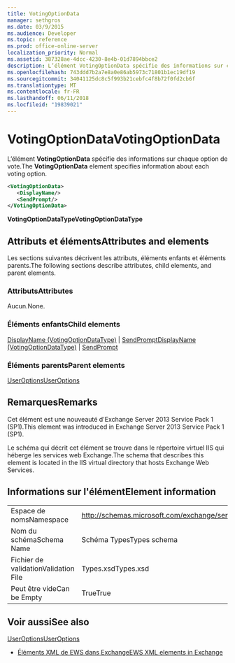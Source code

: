 ```yaml
---
title: VotingOptionData
manager: sethgros
ms.date: 03/9/2015
ms.audience: Developer
ms.topic: reference
ms.prod: office-online-server
localization_priority: Normal
ms.assetid: 387328ae-4dcc-4230-8e4b-01d7894bbce2
description: L’élément VotingOptionData spécifie des informations sur chaque option de vote.
ms.openlocfilehash: 743ddd7b2a7e8a0e86ab5973c71801b1ec19df19
ms.sourcegitcommit: 34041125dc8c5f993b21cebfc4f8b72f0fd2cb6f
ms.translationtype: MT
ms.contentlocale: fr-FR
ms.lasthandoff: 06/11/2018
ms.locfileid: "19839021"
---
```

# <a name="votingoptiondata"></a><span data-ttu-id="99201-103">VotingOptionData</span><span class="sxs-lookup"><span data-stu-id="99201-103">VotingOptionData</span></span>

<span data-ttu-id="99201-104">L’élément **VotingOptionData** spécifie des informations sur chaque option de vote.</span><span class="sxs-lookup"><span data-stu-id="99201-104">The **VotingOptionData** element specifies information about each voting option.</span></span> 
  
```XML
<VotingOptionData>
   <DisplayName/>
   <SendPrompt/>
</VotingOptionData>
```

 <span data-ttu-id="99201-105">**VotingOptionDataType**</span><span class="sxs-lookup"><span data-stu-id="99201-105">**VotingOptionDataType**</span></span>
## <a name="attributes-and-elements"></a><span data-ttu-id="99201-106">Attributs et éléments</span><span class="sxs-lookup"><span data-stu-id="99201-106">Attributes and elements</span></span>

<span data-ttu-id="99201-107">Les sections suivantes décrivent les attributs, éléments enfants et éléments parents.</span><span class="sxs-lookup"><span data-stu-id="99201-107">The following sections describe attributes, child elements, and parent elements.</span></span>
  
### <a name="attributes"></a><span data-ttu-id="99201-108">Attributs</span><span class="sxs-lookup"><span data-stu-id="99201-108">Attributes</span></span>

<span data-ttu-id="99201-109">Aucun.</span><span class="sxs-lookup"><span data-stu-id="99201-109">None.</span></span>
  
### <a name="child-elements"></a><span data-ttu-id="99201-110">Éléments enfants</span><span class="sxs-lookup"><span data-stu-id="99201-110">Child elements</span></span>

<span data-ttu-id="99201-111">[DisplayName (VotingOptionDataType)](displayname-votingoptiondatatype.md) | [SendPrompt](sendprompt.md)</span><span class="sxs-lookup"><span data-stu-id="99201-111">[DisplayName (VotingOptionDataType)](displayname-votingoptiondatatype.md) | [SendPrompt](sendprompt.md)</span></span>
  
### <a name="parent-elements"></a><span data-ttu-id="99201-112">Éléments parents</span><span class="sxs-lookup"><span data-stu-id="99201-112">Parent elements</span></span>

[<span data-ttu-id="99201-113">UserOptions</span><span class="sxs-lookup"><span data-stu-id="99201-113">UserOptions</span></span>](useroptions.md)
  
## <a name="remarks"></a><span data-ttu-id="99201-114">Remarques</span><span class="sxs-lookup"><span data-stu-id="99201-114">Remarks</span></span>

<span data-ttu-id="99201-115">Cet élément est une nouveauté d'Exchange Server 2013 Service Pack 1 (SP1).</span><span class="sxs-lookup"><span data-stu-id="99201-115">This element was introduced in Exchange Server 2013 Service Pack 1 (SP1).</span></span>
  
<span data-ttu-id="99201-116">Le schéma qui décrit cet élément se trouve dans le répertoire virtuel IIS qui héberge les services web Exchange.</span><span class="sxs-lookup"><span data-stu-id="99201-116">The schema that describes this element is located in the IIS virtual directory that hosts Exchange Web Services.</span></span>
  
## <a name="element-information"></a><span data-ttu-id="99201-117">Informations sur l'élément</span><span class="sxs-lookup"><span data-stu-id="99201-117">Element information</span></span>

|||
|:-----|:-----|
|<span data-ttu-id="99201-118">Espace de noms</span><span class="sxs-lookup"><span data-stu-id="99201-118">Namespace</span></span>  <br/> |http://schemas.microsoft.com/exchange/services/2006/types  <br/> |
|<span data-ttu-id="99201-119">Nom du schéma</span><span class="sxs-lookup"><span data-stu-id="99201-119">Schema Name</span></span>  <br/> |<span data-ttu-id="99201-120">Schéma Types</span><span class="sxs-lookup"><span data-stu-id="99201-120">Types schema</span></span>  <br/> |
|<span data-ttu-id="99201-121">Fichier de validation</span><span class="sxs-lookup"><span data-stu-id="99201-121">Validation File</span></span>  <br/> |<span data-ttu-id="99201-122">Types.xsd</span><span class="sxs-lookup"><span data-stu-id="99201-122">Types.xsd</span></span>  <br/> |
|<span data-ttu-id="99201-123">Peut être vide</span><span class="sxs-lookup"><span data-stu-id="99201-123">Can be Empty</span></span>  <br/> |<span data-ttu-id="99201-124">True</span><span class="sxs-lookup"><span data-stu-id="99201-124">True</span></span>  <br/> |
   
## <a name="see-also"></a><span data-ttu-id="99201-125">Voir aussi</span><span class="sxs-lookup"><span data-stu-id="99201-125">See also</span></span>



[<span data-ttu-id="99201-126">UserOptions</span><span class="sxs-lookup"><span data-stu-id="99201-126">UserOptions</span></span>](useroptions.md)


- [<span data-ttu-id="99201-127">Éléments XML de EWS dans Exchange</span><span class="sxs-lookup"><span data-stu-id="99201-127">EWS XML elements in Exchange</span></span>](ews-xml-elements-in-exchange.md)

